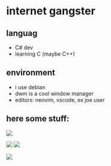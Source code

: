 # internet gangster

## languag
- C# dev
- learning C (maybe C++)

## environment
- i use debian
- dwm is a cool window manager
- editors: neovim, vscode, ex joe user

## here some stuff:
![](https://komarev.com/ghpvc/?username=notcarlton)

![](https://github-readme-stats.vercel.app/api?username=notcarlton&show_icons=true&theme=dark) ![](https://github-readme-stats.vercel.app/api/top-langs/?username=notcarlton&theme=dark)

<a href="https://discord.com/users/275157307695038464">
  <img src="https://lanyard-profile-readme.vercel.app/api/275157307695038464" align="left" />
</a>
